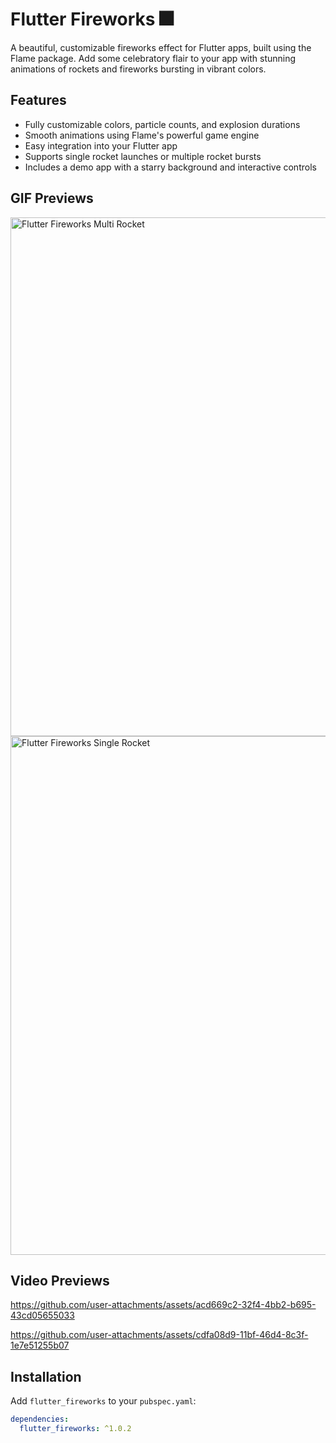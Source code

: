 # Flutter Fireworks 🎆

A beautiful, customizable fireworks effect for Flutter apps, built using the Flame package. Add some celebratory flair to your app with stunning animations of rockets and fireworks bursting in vibrant colors.

## Features

- Fully customizable colors, particle counts, and explosion durations
- Smooth animations using Flame's powerful game engine
- Easy integration into your Flutter app
- Supports single rocket launches or multiple rocket bursts
- Includes a demo app with a starry background and interactive controls

## GIF Previews

<p float="left">
  <img src="example/lib/flutter_fireworks_multi.gif" alt="Flutter Fireworks Multi Rocket" height="830">
  <img src="example/lib/flutter_fireworks_single.gif" alt="Flutter Fireworks Single Rocket" height="830">
</p>

## Video Previews

<https://github.com/user-attachments/assets/acd669c2-32f4-4bb2-b695-43cd05655033>

<https://github.com/user-attachments/assets/cdfa08d9-11bf-46d4-8c3f-1e7e51255b07>

## Installation

Add `flutter_fireworks` to your `pubspec.yaml`:

```yaml
dependencies:
  flutter_fireworks: ^1.0.2
```
